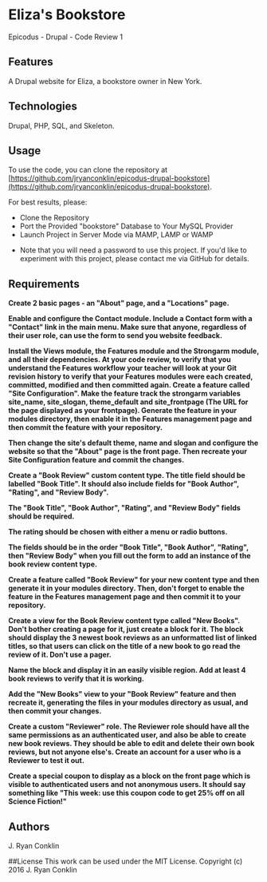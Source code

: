 # Eliza's Bookstore
Epicodus - Drupal - Code Review 1

## Features
A Drupal website for Eliza, a bookstore owner in New York.

## Technologies

Drupal, PHP, SQL, and Skeleton.

## Usage

To use the code, you can clone the repository at [https://github.com/jryanconklin/epicodus-drupal-bookstore](https://github.com/jryanconklin/epicodus-drupal-bookstore).

For best results, please:

- Clone the Repository
- Port the Provided "bookstore" Database to Your MySQL Provider
- Launch Project in Server Mode via MAMP, LAMP or WAMP

* Note that you will need a password to use this project. If you'd like to experiment with this project, please contact me via GitHub for details.

## Requirements

__Create 2 basic pages - an "About" page, and a "Locations" page.__

__Enable and configure the Contact module. Include a Contact form with a "Contact" link in the main menu. Make sure that anyone, regardless of their user role, can use the form to send you website feedback.__

__Install the Views module, the Features module and the Strongarm module, and all their dependencies. At your code review, to verify that you understand the Features workflow your teacher will look at your Git revision history to verify that your Features modules were each created, committed, modified and then committed again.
Create a feature called "Site Configuration". Make the feature track the strongarm variables site_name, site_slogan, theme_default and site_frontpage (The URL for the page displayed as your frontpage). Generate the feature in your modules directory, then enable it in the Features management page and then commit the feature with your repository.__

__Then change the site's default theme, name and slogan and configure the website so that the "About" page is the front page. Then recreate your Site Configuration feature and commit the changes.__

__Create a "Book Review" custom content type. The title field should be labelled "Book Title". It should also include fields for "Book Author", "Rating", and "Review Body".__

__The "Book Title", "Book Author", "Rating", and "Review Body" fields should be required.__

__The rating should be chosen with either a menu or radio buttons.__

__The fields should be in the order "Book Title", "Book Author", "Rating", then "Review Body" when you fill out the form to add an instance of the book review content type.__

__Create a feature called "Book Review" for your new content type and then generate it in your modules directory. Then, don't forget to enable the feature in the Features management page and then commit it to your repository.__

__Create a view for the Book Review content type called "New Books". Don't bother creating a page for it, just create a block for it. The block should display the 3 newest book reviews as an unformatted list of linked titles, so that users can click on the title of a new book to go read the review of it. Don't use a pager.__

__Name the block and display it in an easily visible region. Add at least 4 book reviews to verify that it is working.__

__Add the "New Books" view to your "Book Review" feature and then recreate it, generating the files in your modules directory as usual, and then commit your changes.__

__Create a custom "Reviewer" role. The Reviewer role should have all the same permissions as an authenticated user, and also be able to create new book reviews. They should be able to edit and delete their own book reviews, but not anyone else's. Create an account for a user who is a Reviewer to test it out.__

__Create a special coupon to display as a block on the front page which is visible to authenticated users and not anonymous users. It should say something like "This week: use this coupon code to get 25% off on all Science Fiction!"__

## Authors
J. Ryan Conklin

##License
This work can be used under the MIT License.
Copyright (c) 2016 J. Ryan Conklin
